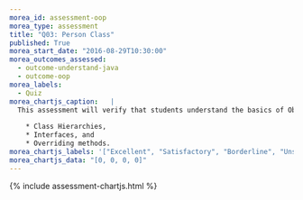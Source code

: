 ```yaml
---
morea_id: assessment-oop
morea_type: assessment
title: "Q03: Person Class"
published: True
morea_start_date: "2016-08-29T10:30:00"
morea_outcomes_assessed: 
  - outcome-understand-java
  - outcome-oop
morea_labels: 
  - Quiz
morea_chartjs_caption:   |
  This assessment will verify that students understand the basics of Object Oriented Programming:
  
    * Class Hierarchies,
    * Interfaces, and
    * Overriding methods.
morea_chartjs_labels: '["Excellent", "Satisfactory", "Borderline", "Unsatisfactory"]'
morea_chartjs_data: "[0, 0, 0, 0]"
---
```


{%  include assessment-chartjs.html  %}